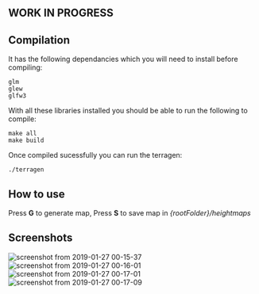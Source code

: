 WORK IN PROGRESS
-----------

Compilation
-----------

It has the following dependancies which you will need to install before compiling:

    glm
    glew
    glfw3

With all these libraries installed you should be able to run the following to 
compile:

    make all
    make build

Once compiled
sucessfully you can run the terragen:

    ./terragen
    
How to use
-----------

Press **G** to generate map,
Press **S** to save map in *{rootFolder}/heightmaps*

Screenshots
------------

![screenshot from 2019-01-27 00-15-37](https://user-images.githubusercontent.com/22000537/51792925-71a08880-21c9-11e9-8924-2667d4faec05.png)
![screenshot from 2019-01-27 00-16-01](https://user-images.githubusercontent.com/22000537/51792931-8715b280-21c9-11e9-9cbf-8a4b5dcf9730.png)
![screenshot from 2019-01-27 00-17-01](https://user-images.githubusercontent.com/22000537/51792935-9c8adc80-21c9-11e9-9b5c-55172c1a2e88.png)
![screenshot from 2019-01-27 00-17-09](https://user-images.githubusercontent.com/22000537/51792939-b5938d80-21c9-11e9-9780-ce50ece64026.png)
